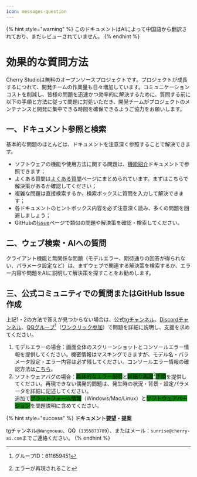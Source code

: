```yaml
---
icon: messages-question
---
```


{% hint style="warning" %}
このドキュメントはAIによって中国語から翻訳されており、まだレビューされていません。
{% endhint %}

# 効果的な質問方法

Cherry Studioは無料のオープンソースプロジェクトです。プロジェクトが成長するにつれて、開発チームの作業量も日々増加しています。コミュニケーションコストを削減し、皆様の問題を迅速かつ効率的に解決するために、質問する前に以下の手順と方法に従って問題に対処いただき、開発チームがプロジェクトのメンテナンスと開発に集中できる時間を確保できるようご協力をお願いします。

## 一、ドキュメント参照と検索

基本的な問題のほとんどは、ドキュメントを注意深く参照することで解決できます。

* ソフトウェアの機能や使用方法に関する問題は、[機能紹介](../cherrystudio/preview/)ドキュメントで参照できます；
* よくある質問は[よくある質問](questions.md)ページにまとめられています。まずはこちらで解決策があるか確認してください；
* 複雑な問題は直接検索するか、検索ボックスに質問を入力して解決できます；
* 各ドキュメントのヒントボックス内容を必ず注意深く読み、多くの問題を回避しましょう；
* GitHubの[Issue](https://github.com/CherryHQ/cherry-studio/issues)ページで類似の問題や解決策を確認・検索してください。

## 二、ウェブ検索・AIへの質問

クライアント機能と無関係な問題（モデルエラー、期待通りの回答が得られない、パラメータ設定など）は、まずウェブで関連する解決策を検索するか、エラー内容や問題をAIに説明して解決策を探すことをお勧めします。

## 三、公式コミュニティでの質問またはGitHub Issue作成

上記1・2の方法で答えが見つからない場合は、公式[tgチャンネル](https://t.me/CherryStudioAI)、[Discordチャンネル](https://discord.com/invite/wez8HtpxqQ)、[QQグループ](#user-content-fn-1)[^1]（[ワンクリック参加](https://qm.qq.com/cgi-bin/qm/qr?authKey=xe5nfGVZLMYnlJq%2F%2B4kN03YWcDBB2lnD7tc9rWus2mxS0JHUbOzk79cO7MYuqyGR\&k=UKVgl3YPHmwPaU8qeO1VG03NcUkACKsc\&noverify=0)）で問題を詳細に説明し、支援を求めてください。

1. モデルエラーの場合：画面全体のスクリーンショットとコンソールエラー情報を提供してください。機密情報はマスキングできますが、モデル名・パラメータ設定・エラー内容は必ず残してください。コンソールエラー情報の確認方法は[こちら](questions.md#kong-zhi-tai-bao-cuo-cha-kan-fang-fa)。
2. ソフトウェアバグの場合：<mark style="background-color:green;">具体的なエラー説明</mark>と<mark style="background-color:green;">詳細な</mark>[<mark style="background-color:green;">再現</mark>](#user-content-fn-2)[^2]<mark style="background-color:green;">手順</mark>を提供してください。再現できない偶発的問題は、発生時の状況・背景・設定パラメータを詳細に記述してください。\
   追加で<mark style="background-color:green;">プラットフォーム情報</mark>（Windows/Mac/Linux）と<mark style="background-color:green;">ソフトウェアバージョン</mark>を問題説明に含めてください。

{% hint style="success" %}
**ドキュメント要望・提案**

tgチャンネル`@Wangmouuu`、QQ（`1355873789`）、またはメール：`sunrise@cherry-ai.com`までご連絡ください。
{% endhint %}

[^1]: グループID：611659451

[^2]: エラーが再現されること